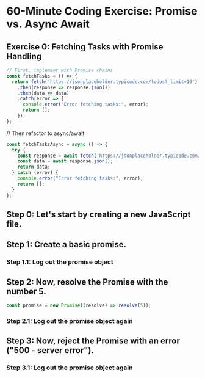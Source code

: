 # 60-Minute Coding Exercise: Promise vs. Async Await

## Exercise 0: Fetching Tasks with Promise Handling
```javascript
// First, implement with Promise chains
const fetchTasks = () => {
  return fetch('https://jsonplaceholder.typicode.com/todos?_limit=10')
    .then(response => response.json())
    .then(data => data)
    .catch(error => {
      console.error("Error fetching tasks:", error);
      return [];
    });
};
```

// Then refactor to async/await
```javascript
const fetchTasksAsync = async () => {
  try {
    const response = await fetch('https://jsonplaceholder.typicode.com/todos?_limit=10');
    const data = await response.json();
    return data;
  } catch (error) {
    console.error("Error fetching tasks:", error);
    return [];
  }
};
```

## Step 0: Let's start by creating a new JavaScript file.

## Step 1: Create a basic promise.
### Step 1.1: Log out the promise object

## Step 2: Now, resolve the Promise with the number 5.
```javascript
const promise = new Promise((resolve) => resolve(5));
```

### Step 2.1: Log out the promise object again

## Step 3: Now, reject the Promise with an error ("500 - server error").
### Step 3.1: Log out the promise object again
